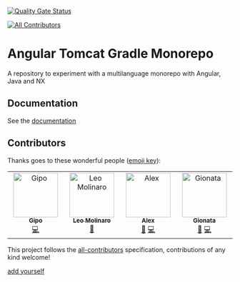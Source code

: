 [![Quality Gate Status](https://sonarcloud.io/api/project_badges/measure?project=gipo355_angular-tomcat-gradle-monorepo&metric=alert_status)](https://sonarcloud.io/summary/new_code?id=gipo355_angular-tomcat-gradle-monorepo)

[![All Contributors](https://img.shields.io/github/all-contributors/gipo355/angular-tomcat-gradle-monorepo?color=ee8449&style=flat-square)](##contributors)

# Angular Tomcat Gradle Monorepo

A repository to experiment with a multilanguage monorepo with Angular, Java and
NX

## Documentation

See the
[documentation](https://gipo355.github.io/angular-tomcat-gradle-monorepo/)

## Contributors

Thanks goes to these wonderful people
([emoji key](https://allcontributors.org/docs/en/emoji-key)):

<!-- ALL-CONTRIBUTORS-LIST:START - Do not remove or modify this section -->
<!-- prettier-ignore-start -->
<!-- markdownlint-disable -->
<table>
  <tbody>
    <tr>
      <td align="center" valign="top" width="14.28%"><a href="https://github.com/gipo355"><img src="https://avatars.githubusercontent.com/u/91525512?v=4?s=100" width="100px;" alt="Gipo"/><br /><sub><b>Gipo</b></sub></a><br /><a href="#code-gipo355" title="Code">💻</a></td>
      <td align="center" valign="top" width="14.28%"><a href="https://github.com/leomolinaro"><img src="https://avatars.githubusercontent.com/u/40320886?v=4?s=100" width="100px;" alt="Leo Molinaro"/><br /><sub><b>Leo Molinaro</b></sub></a><br /><a href="#ideas-leomolinaro" title="Ideas, Planning, & Feedback">🤔</a></td>
      <td align="center" valign="top" width="14.28%"><a href="https://github.com/alex-beggiato"><img src="https://avatars.githubusercontent.com/u/96126927?v=4?s=100" width="100px;" alt="Alex"/><br /><sub><b>Alex</b></sub></a><br /><a href="#ideas-alex-beggiato" title="Ideas, Planning, & Feedback">🤔</a> <a href="#code-alex-beggiato" title="Code">💻</a></td>
      <td align="center" valign="top" width="14.28%"><a href="https://github.com/legrottagliegionata"><img src="https://avatars.githubusercontent.com/u/17149364?v=4?s=100" width="100px;" alt="Gionata"/><br /><sub><b>Gionata</b></sub></a><br /><a href="#ideas-legrottagliegionata" title="Ideas, Planning, & Feedback">🤔</a> <a href="#code-legrottagliegionata" title="Code">💻</a></td>
    </tr>
  </tbody>
</table>

<!-- markdownlint-restore -->
<!-- prettier-ignore-end -->

<!-- ALL-CONTRIBUTORS-LIST:END -->

This project follows the
[all-contributors](https://github.com/kentcdodds/all-contributors)
specification, contributions of any kind welcome!

[add yourself](https://allcontributors.org/docs/en/bot/usage)
